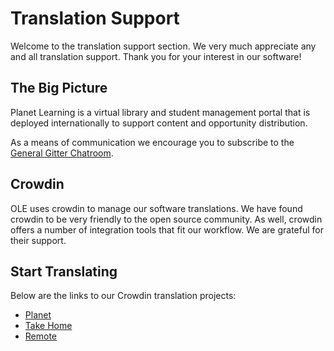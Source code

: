 # Translation Support	

Welcome to the translation support section. We very much appreciate any and all translation support. Thank you for your interest in our software!

## The Big Picture

Planet Learning is a virtual library and student management portal that is deployed internationally to support content and opportunity distribution.

As a means of communication we encourage you to subscribe to the [General Gitter Chatroom](https://gitter.im/open-learning-exchange/chat).

## Crowdin

OLE uses crowdin to manage our software translations. We have found crowdin to be very friendly to the open source community. As well, crowdin offers a number of integration tools that fit our workflow. We are grateful for their support. 

## Start Translating

Below are the links to our Crowdin translation projects:

- [Planet](https://crowdin.com/project/ole-planet/invite)
- [Take Home](https://crowdin.com/project/take-home/invite)
- [Remote](https://crowdin.com/project/treehousesremote/invite)

